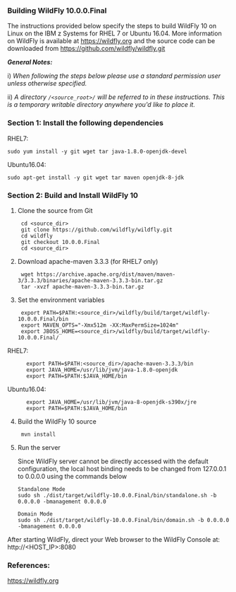 <!---PACKAGE:WildFly--->
<!---DISTRO:RHEL 7.1:10--->
<!---DISTRO:Ubuntu 16.x:10--->

### Building WildFly 10.0.0.Final

The instructions provided below specify the steps to build WildFly 10 on Linux on the IBM z Systems for RHEL 7 or Ubuntu 16.04. More information on WildFly is available at https://wildfly.org and the source code can be downloaded from https://github.com/wildfly/wildfly.git

_**General Notes:**_

i) _When following the steps below please use a standard permission user unless otherwise specified._

ii) _A directory `/<source_root>/` will be referred to in these instructions. This is a temporary writable directory anywhere you'd like to place it._

### Section 1: Install the following dependencies
	
RHEL7:
```
sudo yum install -y git wget tar java-1.8.0-openjdk-devel
```

Ubuntu16.04:
```
sudo apt-get install -y git wget tar maven openjdk-8-jdk 
```


### Section 2: Build and Install WildFly 10
1. Clone the source from Git 

		cd <source_dir>
		git clone https://github.com/wildfly/wildfly.git
		cd wildfly
		git checkout 10.0.0.Final
		cd <source_dir>
        
2. Download apache-maven 3.3.3 (for RHEL7 only)

		wget https://archive.apache.org/dist/maven/maven-3/3.3.3/binaries/apache-maven-3.3.3-bin.tar.gz
		tar -xvzf apache-maven-3.3.3-bin.tar.gz
		
3. Set the environment variables 

		export PATH=$PATH:<source_dir>/wildfly/build/target/wildfly-10.0.0.Final/bin
		export MAVEN_OPTS="-Xmx512m -XX:MaxPermSize=1024m"
		export JBOSS_HOME=<source_dir>/wildfly/build/target/wildfly-10.0.0.Final/
		
  RHEL7:
  ```
		export PATH=$PATH:<source_dir>/apache-maven-3.3.3/bin
		export JAVA_HOME=/usr/lib/jvm/java-1.8.0-openjdk
		export PATH=$PATH:$JAVA_HOME/bin
  ```
  Ubuntu16.04:
  ```  
		export JAVA_HOME=/usr/lib/jvm/java-8-openjdk-s390x/jre
		export PATH=$PATH:$JAVA_HOME/bin
  ```

4. Build the WildFly 10 source
        
		mvn install	
	
5. Run the server 
	
	Since WildFly server cannot be directly accessed with the default configuration, the local host binding needs to be changed from
	127.0.0.1 to 0.0.0.0 using the commands below
	
	``` 
	Standalone Mode
	sudo sh ./dist/target/wildfly-10.0.0.Final/bin/standalone.sh -b 0.0.0.0 -bmanagement 0.0.0.0
			
	Domain Mode
	sudo sh ./dist/target/wildfly-10.0.0.Final/bin/domain.sh -b 0.0.0.0 -bmanagement 0.0.0.0
	```		
	
After starting WildFly, direct your Web browser to the WildFly Console at: http://<HOST_IP>:8080

### References:
https://wildfly.org